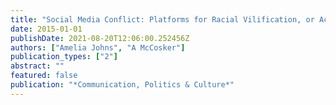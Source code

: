 ```yaml
---
title: "Social Media Conflict: Platforms for Racial Vilification, or Acts of Provocation and Citizenship?"
date: 2015-01-01
publishDate: 2021-08-20T12:06:00.252456Z
authors: ["Amelia Johns", "A McCosker"]
publication_types: ["2"]
abstract: ""
featured: false
publication: "*Communication, Politics & Culture*"
---
```


